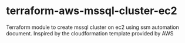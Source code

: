 # terraform-aws-mssql-cluster-ec2
Terraform module to create mssql cluster on ec2 using ssm automation document. Inspired by the cloudformation template provided by AWS
